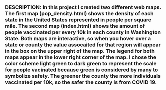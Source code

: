 ### DESCRIPTION:  In this project I created two different web maps. The first map (pop_density.html) shows the density of each state in the United States represented in people per square mile. The second map (index.html) shows the amount of people vaccinated per every 10k in each county in Washington State. Both maps are interactive, so when you hover over a state or county the value assocaited for that region will appear in the box on the upper right of the map. The legend for both maps appear in the lower right corner of the map. I chose the color scheme light green to dark green to represent the scale for people vacinated because green is considered by many to symbolize safety. The greener the county the more individuals vaccinated per 10k, so the safer the county is from COVID 19.
